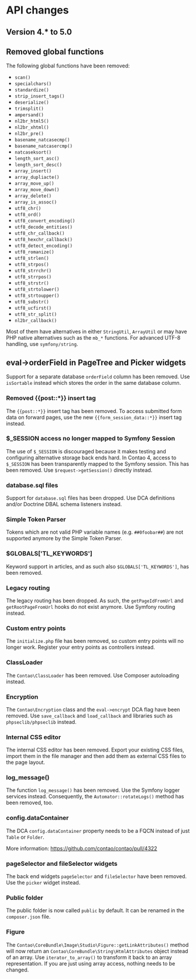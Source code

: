 # API changes

## Version 4.* to 5.0

## Removed global functions

The following global functions have been removed:

- `scan()`
- `specialchars()`
- `standardize()`
- `strip_insert_tags()`
- `deserialize()`
- `trimsplit()`
- `ampersand()`
- `nl2br_html5()`
- `nl2br_xhtml()`
- `nl2br_pre()`
- `basename_natcasecmp()`
- `basename_natcasercmp()`
- `natcaseksort()`
- `length_sort_asc()`
- `length_sort_desc()`
- `array_insert()`
- `array_dupliacte()`
- `array_move_up()`
- `array_move_down()`
- `array_delete()`
- `array_is_assoc()`
- `utf8_chr()`
- `utf8_ord()`
- `utf8_convert_encoding()`
- `utf8_decode_entities()`
- `utf8_chr_callback()`
- `utf8_hexchr_callback()`
- `utf8_detect_encoding()`
- `utf8_romanize()`
- `utf8_strlen()`
- `utf8_strpos()`
- `utf8_strrchr()`
- `utf8_strrpos()`
- `utf8_strstr()`
- `utf8_strtolower()`
- `utf8_strtoupper()`
- `utf8_substr()`
- `utf8_ucfirst()`
- `utf8_str_split()`
- `nl2br_callback()`

Most of them have alternatives in either `StringUtil`, `ArrayUtil` or may have PHP native alternatives such as the `mb_*`
functions. For advanced UTF-8 handling, use `symfony/string`.

## eval->orderField in PageTree and Picker widgets

Support for a separate database `orderField` column has been removed. Use `isSortable` instead which
stores the order in the same database column.

### Removed {{post::*}} insert tag

The `{{post::*}}` insert tag has been removed. To access submitted form data on forward pages, use the
new `{{form_session_data::*}}` insert tag instead.

### $_SESSION access no longer mapped to Symfony Session

The use of `$_SESSION` is discouraged because it makes testing and configuring alternative storage
back ends hard. In Contao 4, access to `$_SESSION` has been transparently mapped to the Symfony session.
This has been removed. Use `$request->getSession()` directly instead.

### database.sql files

Support for `database.sql` files has been dropped. Use DCA definitions and/or Doctrine DBAL schema
listeners instead.

### Simple Token Parser

Tokens which are not valid PHP variable names (e.g. `##0foobar##`) are not supported anymore by the
Simple Token Parser.

### $GLOBALS['TL_KEYWORDS']

Keyword support in articles, and as such also `$GLOBALS['TL_KEYWORDS']`, has been removed.

### Legacy routing

The legacy routing has been dropped. As such, the `getPageIdFromUrl` and `getRootPageFromUrl` hooks do
not exist anymore. Use Symfony routing instead.

### Custom entry points

The `initialize.php` file has been removed, so custom entry points will no longer work. Register your
entry points as controllers instead.

### ClassLoader

The `Contao\ClassLoader` has been removed. Use Composer autoloading instead.

### Encryption

The `Contao\Encryption` class and the `eval->encrypt` DCA flag have been removed. Use `save_callback`
and `load_callback` and libraries such as `phpseclib/phpseclib` instead.

### Internal CSS editor

The internal CSS editor has been removed. Export your existing CSS files, import them in the file manager
and then add them as external CSS files to the page layout.

### log_message()

The function `log_message()` has been removed. Use the Symfony logger services instead. Consequently, the
`Automator::rotateLogs()` method has been removed, too.

### config.dataContainer

The DCA `config.dataContainer` property needs to be a FQCN instead of just `Table` or `Folder`.

More information: https://github.com/contao/contao/pull/4322

### pageSelector and fileSelector widgets

The back end widgets `pageSelector` and `fileSelector` have been removed. Use the `picker` widget instead.

### Public folder

The public folder is now called `public` by default. It can be renamed in the `composer.json` file.

### Figure
The `Contao\CoreBundle\Image\Studio\Figure::getLinkAttributes()` method will now return an
`Contao\CoreBundle\String\HtmlAttributes` object instead of an array. Use `iterator_to_array()` to transform it
back to an array representation. If you are just using array access, nothing needs to be changed.
